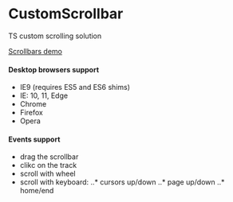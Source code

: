 # CustomScrollbar
TS custom scrolling solution

[Scrollbars demo](https://mchaov.github.io/CustomScrollbar/ "Scrollbars demo")

#### Desktop browsers support

* IE9 (requires ES5 and ES6 shims)
* IE: 10, 11, Edge
* Chrome
* Firefox
* Opera

#### Events support
* drag the scrollbar
* clikc on the track
* scroll with wheel
* scroll with keyboard:
..* cursors up/down
..* page up/down
..* home/end